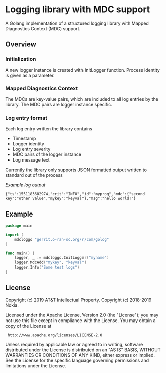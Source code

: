 Logging library with MDC support
================================

A Golang implementation of a structured logging library with Mapped Diagnostics Context (MDC) support.

Overview
--------

### Initialization

A new logger instance is created with InitLogger function. Process identity is given as a parameter.

### Mapped Diagnostics Context 

The MDCs are key-value pairs, which are included to all log entries by the library.
The MDC pairs are logger instance specific.

### Log entry format 

Each log entry written the library contains

 * Timestamp
 * Logger identity
 * Log entry severity
 * MDC pairs of the logger instance
 * Log message text

Currently the library only supports JSON formatted output written to standard out of the process

*Example log output*

`{"ts":1551183682974,"crit":"INFO","id":"myprog","mdc":{"second key":"other value","mykey":"keyval"},"msg":"hello world!"}`

Example
-------

```go
package main

import (
	mdcloggo "gerrit.o-ran-sc.org/r/com/golog"
)

func main() {
	logger, _ := mdcloggo.InitLogger("myname")
	logger.MdcAdd("mykey", "keyval")
    logger.Info("Some test logs")
}
```

License
-------
 Copyright (c) 2019 AT&T Intellectual Property.
 Copyright (c) 2018-2019 Nokia.

 Licensed under the Apache License, Version 2.0 (the "License");
 you may not use this file except in compliance with the License.
 You may obtain a copy of the License at

     http://www.apache.org/licenses/LICENSE-2.0

 Unless required by applicable law or agreed to in writing, software
 distributed under the License is distributed on an "AS IS" BASIS,
 WITHOUT WARRANTIES OR CONDITIONS OF ANY KIND, either express or implied.
 See the License for the specific language governing permissions and
 limitations under the License.
